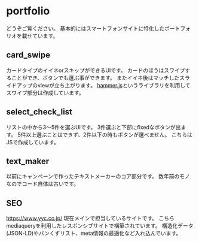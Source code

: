 # portfolio
どうぞご覧ください。
基本的にはスマートフォンサイトに特化したポートフォリオを載せています。

## card_swipe
カードタイプのイイネorスキップができるUIです。
カードのほうはスワイプすることができ、ボタンでも選ぶ事ができます。
またイイネ後はマッチしたスライドアップのviewが立ち上がります。
[hammer.js](https://hammerjs.github.io/)というライブラリを利用してスワイプ部分は作成しています。

## select_check_list
リストの中から3〜5件を選ぶUIです。
3件選ぶと下部にfixedなボタンが出ます。
5件以上選ぶことはできず、2件以下の時もボタンが選べません。
こちらはJSで作成しています。

## text_maker
以前にキャンペーンで作ったテキストメーカーのコア部分です。
数年前のモノなのでコード自体は古いです。

## SEO
https://www.yyc.co.jp/
現在メインで担当しているサイトです。
こちらmediaqueryを利用したレスポンシブサイトで構築されています。
構造化データ(JSON-LD)やパンくずリスト、meta情報の最適化など入れ込んでいます。
